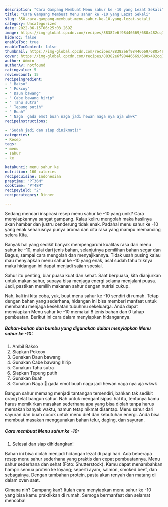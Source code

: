 ```yaml
---
description: "Cara Gampang Membuat Menu sahur ke -10 yang Lezat Sekali"
title: "Cara Gampang Membuat Menu sahur ke -10 yang Lezat Sekali"
slug: 350-cara-gampang-membuat-menu-sahur-ke-10-yang-lezat-sekali
category: Uncategorized
date: 2022-06-15T06:25:03.269Z
image: https://img-global.cpcdn.com/recipes/88382e6f98446669/680x482cq70/menu-sahur-ke-10-foto-resep-utama.jpg
hideToc: false
enableToc: true
enableTocContent: false
thumbnail: https://img-global.cpcdn.com/recipes/88382e6f98446669/680x482cq70/menu-sahur-ke-10-foto-resep-utama.jpg
cover: https://img-global.cpcdn.com/recipes/88382e6f98446669/680x482cq70/menu-sahur-ke-10-foto-resep-utama.jpg
author: Admin
authorAv: notfound
ratingvalue: 5
reviewcount: 15
recipeingredient:
- " Bakso"
- " Pokcoy"
- " Daun bawang"
- " Cabe bawang hirip"
- " Tahu sutra"
- " Tepung putih"
- " Buah"
- " Naga  gada emot buah naga jadi hewan naga nya aja wkwk"
recipeinstructions:

- "Sudah jadi dan siap dinikmati!"
categories:
- Resep
tags:
- menu
- sahur
- ke

katakunci: menu sahur ke 
nutrition: 160 calories
recipecuisine: Indonesian
preptime: "PT36M"
cooktime: "PT48M"
recipeyield: "2"
recipecategory: Dinner

---
```





Sedang mencari inspirasi resep menu sahur ke -10 yang unik? Cara menyiapkannya sangat gampang. Kalau keliru mengolah maka hasilnya akan hambar dan justru cenderung tidak enak. Padahal menu sahur ke -10 yang enak seharusnya punya aroma dan cita rasa yang mampu memancing selera Kita.





Banyak hal yang sedikit banyak mempengaruhi kualitas rasa dari menu sahur ke -10, mulai dari jenis bahan, selanjutnya pemilihan bahan segar dan Bagus, sampai cara mengolah dan menyajikannya. Tidak usah pusing kalau mau menyiapkan menu sahur ke -10 yang enak,      asal sudah tahu triknya maka hidangan ini dapat menjadi sajian spesial.














Sahur itu penting, biar puasa kuat dan sehat. Saat berpuasa, kita dianjurkan untuk makan sahur, supaya bisa menjaga energi selama menjalani puasa. Jadi, pastikan memilih makanan sahur dengan nutrisi cukup.






Nah, kali ini kita coba, yuk, buat menu sahur ke -10 sendiri di rumah. Tetap dengan bahan yang sederhana, hidangan ini bisa memberi manfaat untuk membantu menjaga kesehatan tubuhmu sekeluarga. Anda dapat menyiapkan Menu sahur ke -10 memakai 8 jenis bahan dan 0 tahap pembuatan. Berikut ini cara dalam menyiapkan hidangannya.

<!--inarticleads1-->

##### Bahan-bahan dan bumbu yang digunakan dalam menyiapkan Menu sahur ke -10:

1. Ambil  Bakso
1. Siapkan  Pokcoy
1. Gunakan  Daun bawang
1. Gunakan  Cabe bawang hirip
1. Gunakan  Tahu sutra
1. Siapkan  Tepung putih
1. Gunakan  Buah
1. Gunakan  Naga 🐉 gada emot buah naga jadi hewan naga nya aja wkwk


Bangun sahur memang menjadi tantangan tersendiri, bahkan tak sedikit orang telat bangun sahur. Nah untuk mengantisipasi hal itu, tentunya kamu harus memikirkan masakan sederhana apa yang bisa diolah tanpa harus memakan banyak waktu, namun tetap nikmat disantap. Menu sahur dari sayuran dan buah cocok untuk menu diet dan kebutuhan energi. Anda bisa membuat masakan menggunakan bahan telur, daging, dan sayuran. 

<!--inarticleads2-->

##### Cara membuat Menu sahur ke -10:


1. Selesai dan siap dihidangkan!

Bahan ini bisa diolah menjadi hidangan lezat di pagi hari. Ada beberapa resep menu sahur sederhana yang praktis dan cepat pembuatannya. Menu sahur sederhana dan sehat (Foto: Shutterstock). Kamu dapat menambahkan hampir semua protein ke loyang; seperti ayam, salmon, smoked beef, dan sebagainya. Dengan tambahan protein, pasta akan renyah dan matang di dalam oven saat. 

Gimana nih? Gampang kan? Itulah cara menyiapkan menu sahur ke -10 yang bisa kamu praktikkan di rumah. Semoga bermanfaat dan selamat mencoba!
